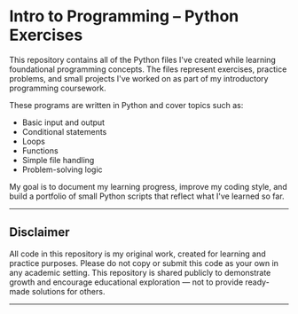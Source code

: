 # Intro to Programming – Python Exercises

This repository contains all of the Python files I've created while learning foundational programming concepts. The files represent exercises, practice problems, and small projects I've worked on as part of my introductory programming coursework.

These programs are written in Python and cover topics such as:
- Basic input and output
- Conditional statements
- Loops
- Functions
- Simple file handling
- Problem-solving logic

My goal is to document my learning progress, improve my coding style, and build a portfolio of small Python scripts that reflect what I've learned so far.

---

## Disclaimer

All code in this repository is my original work, created for learning and practice purposes. Please do not copy or submit this code as your own in any academic setting. This repository is shared publicly to demonstrate growth and encourage educational exploration — not to provide ready-made solutions for others.

---

